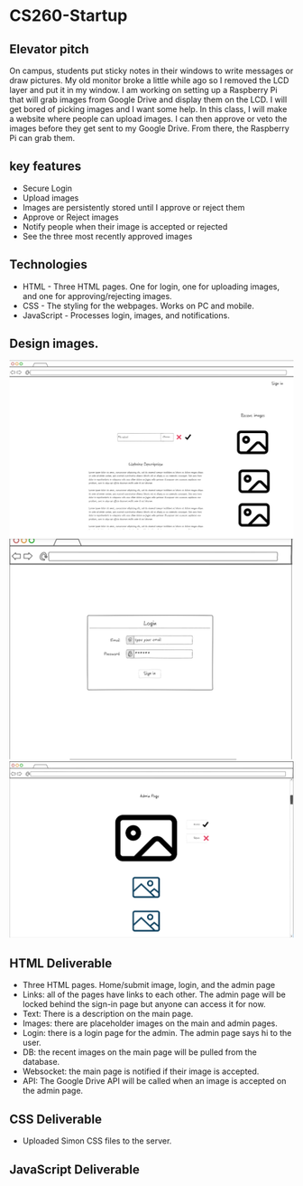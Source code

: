 # CS260-Startup

## Elevator pitch
On campus, students put sticky notes in their windows to write messages or draw pictures. My old monitor broke a little while ago so I removed the LCD layer and put it in my window. I am working on setting up a Raspberry Pi that will grab images from Google Drive and display them on the LCD. I will get bored of picking images and I want some help. In this class, I will make a website where people can upload images. I can then approve or veto the images before they get sent to my Google Drive. From there, the Raspberry Pi can grab them.

## key features
- Secure Login
- Upload images
- Images are persistently stored until I approve or reject them
- Approve or Reject images
- Notify people when their image is accepted or rejected
- See the three most recently approved images

## Technologies
- HTML - Three HTML pages. One for login, one for uploading images, and one for approving/rejecting images.
- CSS - The styling for the webpages. Works on PC and mobile. 
- JavaScript - Processes login, images, and notifications.

## Design images.
![MainPageMockUI](MainPageMockUI.png)
![LoginMockUI](LoginMockUI.png)
![AdminPageMockUI](AdminPageMockUI.png)

## HTML Deliverable
- Three HTML pages. Home/submit image, login, and the admin page
- Links: all of the pages have links to each other. The admin page will be locked behind the sign-in page but anyone can access it for now.
- Text: There is a description on the main page.
- Images: there are placeholder images on the main and admin pages.
- Login: there is a login page for the admin. The admin page says hi to the user.
- DB: the recent images on the main page will be pulled from the database.
- Websocket: the main page is notified if their image is accepted.
- API: The Google Drive API will be called when an image is accepted on the admin page.

## CSS Deliverable
- Uploaded Simon CSS files to the server.

## JavaScript Deliverable
